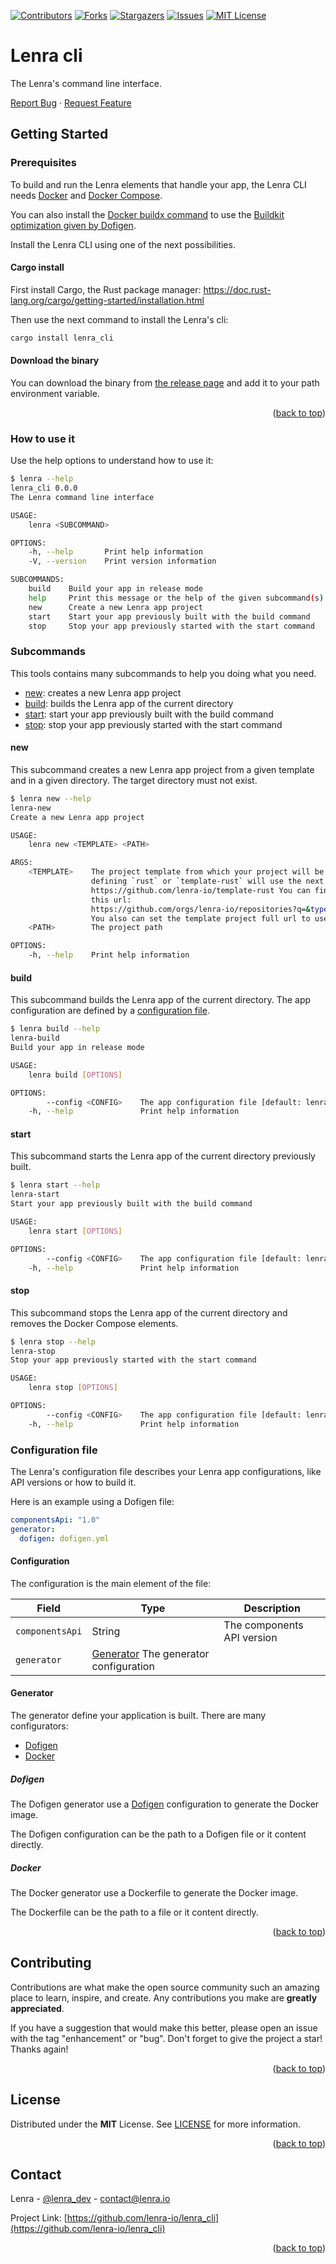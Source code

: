 <div id="top"></div>
<!--
*** Thanks for checking out the Best-README-Template. If you have a suggestion
*** that would make this better, please fork the repo and create a pull request
*** or simply open an issue with the tag "enhancement".
*** Don't forget to give the project a star!
*** Thanks again! Now go create something AMAZING! :D
-->



<!-- PROJECT SHIELDS -->
<!--
*** I'm using markdown "reference style" links for readability.
*** Reference links are enclosed in brackets [ ] instead of parentheses ( ).
*** See the bottom of this document for the declaration of the reference variables
*** for contributors-url, forks-url, etc. This is an optional, concise syntax you may use.
*** https://www.markdownguide.org/basic-syntax/#reference-style-links
-->
[![Contributors][contributors-shield]][contributors-url]
[![Forks][forks-shield]][forks-url]
[![Stargazers][stars-shield]][stars-url]
[![Issues][issues-shield]][issues-url]
[![MIT License][license-shield]][license-url]

# Lenra cli

The Lenra's command line interface.

[Report Bug](https://github.com/lenra-io/lenra_cli/issues)
·
[Request Feature](https://github.com/lenra-io/lenra_cli/issues)

<!-- GETTING STARTED -->
## Getting Started

### Prerequisites

To build and run the Lenra elements that handle your app, the Lenra CLI needs [Docker](https://docs.docker.com/engine/install/) and [Docker Compose](https://docs.docker.com/compose/install/).

You can also install the [Docker buildx command](https://docs.docker.com/build/buildx/install/) to use the [Buildkit optimization given by Dofigen](https://github.com/lenra-io/dofigen).

Install the Lenra CLI using one of the next possibilities.

#### Cargo install

First install Cargo, the Rust package manager: https://doc.rust-lang.org/cargo/getting-started/installation.html

Then use the next command to install the Lenra's cli:

```bash
cargo install lenra_cli
```

#### Download the binary

You can download the binary from [the release page](https://github.com/lenra-io/lenra_cli/releases) and add it to your path environment variable.

<p align="right">(<a href="#top">back to top</a>)</p>

### How to use it

Use the help options to understand how to use it:

```bash
$ lenra --help
lenra_cli 0.0.0
The Lenra command line interface

USAGE:
    lenra <SUBCOMMAND>

OPTIONS:
    -h, --help       Print help information
    -V, --version    Print version information

SUBCOMMANDS:
    build    Build your app in release mode
    help     Print this message or the help of the given subcommand(s)
    new      Create a new Lenra app project
    start    Start your app previously built with the build command
    stop     Stop your app previously started with the start command
```

### Subcommands

This tools contains many subcommands to help you doing what you need.

- [new](#new): creates a new Lenra app project
- [build](#build): builds the Lenra app of the current directory
- [start](#start): start your app previously built with the build command
- [stop](#stop): stop your app previously started with the start command

#### new

This subcommand creates a new Lenra app project from a given template and in a given directory.
The target directory must not exist.

```bash
$ lenra new --help
lenra-new 
Create a new Lenra app project

USAGE:
    lenra new <TEMPLATE> <PATH>

ARGS:
    <TEMPLATE>    The project template from which your project will be created. For example,
                  defining `rust` or `template-rust` will use the next one:
                  https://github.com/lenra-io/template-rust You can find all our templates at
                  this url:
                  https://github.com/orgs/lenra-io/repositories?q=&type=template&language=&sort=stargazers
                  You also can set the template project full url to use custom ones
    <PATH>        The project path

OPTIONS:
    -h, --help    Print help information
```

#### build

This subcommand builds the Lenra app of the current directory.
The app configuration are defined by a [configuration file](#configuration-file).

```bash
$ lenra build --help
lenra-build 
Build your app in release mode

USAGE:
    lenra build [OPTIONS]

OPTIONS:
        --config <CONFIG>    The app configuration file [default: lenra.yml]
    -h, --help               Print help information
```

#### start

This subcommand starts the Lenra app of the current directory previously built.

```bash
$ lenra start --help
lenra-start 
Start your app previously built with the build command

USAGE:
    lenra start [OPTIONS]

OPTIONS:
        --config <CONFIG>    The app configuration file [default: lenra.yml]
    -h, --help               Print help information
```

#### stop

This subcommand stops the Lenra app of the current directory and removes the Docker Compose elements.

```bash
$ lenra stop --help
lenra-stop 
Stop your app previously started with the start command

USAGE:
    lenra stop [OPTIONS]

OPTIONS:
        --config <CONFIG>    The app configuration file [default: lenra.yml]
    -h, --help               Print help information
```

### Configuration file

The Lenra's configuration file describes your Lenra app configurations, like API versions or how to build it.

Here is an example using a Dofigen file:

```yaml
componentsApi: "1.0"
generator:
  dofigen: dofigen.yml
```

#### Configuration

The configuration is the main element of the file:

| Field            | Type             | Description                   |
|------------------|------------------|-------------------------------|
| `componentsApi`  | String           | The components API version    |
| `generator`      | [Generator](#generator)  The generator configuration |

#### Generator

The generator define your application is built. There are many configurators:

- [Dofigen](#dofigen)
- [Docker](#docker)

##### Dofigen

The Dofigen generator use a [Dofigen](https://github.com/lenra-io/dofigen) configuration to generate the Docker image.

The Dofigen configuration can be the path to a Dofigen file or it content directly.

##### Docker

The Docker generator use a Dockerfile to generate the Docker image.

The Dockerfile can be the path to a file or it content directly.

<p align="right">(<a href="#top">back to top</a>)</p>

<!-- CONTRIBUTING -->
## Contributing

Contributions are what make the open source community such an amazing place to learn, inspire, and create. Any contributions you make are **greatly appreciated**.

If you have a suggestion that would make this better, please open an issue with the tag "enhancement" or "bug".
Don't forget to give the project a star! Thanks again!

<p align="right">(<a href="#top">back to top</a>)</p>



<!-- LICENSE -->
## License

Distributed under the **MIT** License. See [LICENSE](./LICENSE) for more information.

<p align="right">(<a href="#top">back to top</a>)</p>



<!-- CONTACT -->
## Contact

Lenra - [@lenra_dev](https://twitter.com/lenra_dev) - contact@lenra.io

Project Link: [https://github.com/lenra-io/lenra_cli](https://github.com/lenra-io/lenra_cli)

<p align="right">(<a href="#top">back to top</a>)</p>


<!-- MARKDOWN LINKS & IMAGES -->
<!-- https://www.markdownguide.org/basic-syntax/#reference-style-links -->
[contributors-shield]: https://img.shields.io/github/contributors/lenra-io/lenra_cli.svg?style=for-the-badge
[contributors-url]: https://github.com/lenra-io/lenra_cli/graphs/contributors
[forks-shield]: https://img.shields.io/github/forks/lenra-io/lenra_cli.svg?style=for-the-badge
[forks-url]: https://github.com/lenra-io/lenra_cli/network/members
[stars-shield]: https://img.shields.io/github/stars/lenra-io/lenra_cli.svg?style=for-the-badge
[stars-url]: https://github.com/lenra-io/lenra_cli/stargazers
[issues-shield]: https://img.shields.io/github/issues/lenra-io/lenra_cli.svg?style=for-the-badge
[issues-url]: https://github.com/lenra-io/lenra_cli/issues
[license-shield]: https://img.shields.io/github/license/lenra-io/lenra_cli.svg?style=for-the-badge
[license-url]: https://github.com/lenra-io/lenra_cli/blob/master/LICENSE.txt
